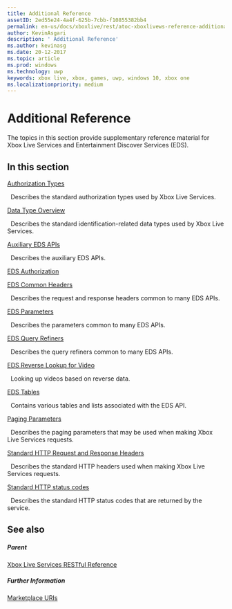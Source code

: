 ```yaml
---
title: Additional Reference
assetID: 2ed55e24-4a4f-625b-7cbb-f10855382bb4
permalink: en-us/docs/xboxlive/rest/atoc-xboxlivews-reference-additional.html
author: KevinAsgari
description: ' Additional Reference'
ms.author: kevinasg
ms.date: 20-12-2017
ms.topic: article
ms.prod: windows
ms.technology: uwp
keywords: xbox live, xbox, games, uwp, windows 10, xbox one
ms.localizationpriority: medium
---
```



# Additional Reference

The topics in this section provide supplementary reference material for Xbox Live Services and Entertainment Discover Services (EDS).

<a id="ID4EZ"></a>


## In this section

[Authorization Types](authorizationtypes.md)

&nbsp;&nbsp;Describes the standard authorization types used by Xbox Live Services.

[Data Type Overview](datatypeoverview.md)

&nbsp;&nbsp;Describes the standard identification-related data types used by Xbox Live Services.

[Auxiliary EDS APIs](eds-apis.md)

&nbsp;&nbsp;Describes the auxiliary EDS APIs.

[EDS Authorization](edsauthorization.md)

[EDS Common Headers](edscommonheaders.md)

&nbsp;&nbsp;Describes the request and response headers common to many EDS APIs.

[EDS Parameters](edsparameters.md)

&nbsp;&nbsp;Describes the parameters common to many EDS APIs.

[EDS Query Refiners](edsqueryrefiners.md)

&nbsp;&nbsp;Describes the query refiners common to many EDS APIs.

[EDS Reverse Lookup for Video](edsreverselookup.md)

&nbsp;&nbsp;Looking up videos based on reverse data.

[EDS Tables](edstables.md)

&nbsp;&nbsp;Contains various tables and lists associated with the EDS API.

[Paging Parameters](pagingparameters.md)

&nbsp;&nbsp;Describes the paging parameters that may be used when making Xbox Live Services requests.

[Standard HTTP Request and Response Headers](httpstandardheaders.md)

&nbsp;&nbsp;Describes the standard HTTP headers used when making Xbox Live Services requests.

[Standard HTTP status codes](httpstatuscodes.md)

&nbsp;&nbsp;Describes the standard HTTP status codes that are returned by the service.

<a id="ID4ECC"></a>


## See also

<a id="ID4EEC"></a>


##### Parent

 [Xbox Live Services RESTful Reference](../atoc-xboxlivews-reference.md)


<a id="ID4EOC"></a>


##### Further Information

 [Marketplace URIs](../uri/marketplace/atoc-reference-marketplace.md)
